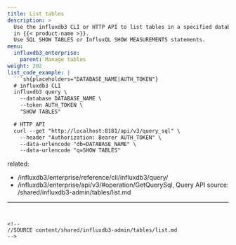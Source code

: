 ```yaml
---
title: List tables
description: >
  Use the influxdb3 CLI or HTTP API to list tables in a specified database
  in {{< product-name >}}.
  Use SQL SHOW TABLES or InfluxQL SHOW MEASUREMENTS statements.
menu:
  influxdb3_enterprise:
    parent: Manage tables
weight: 202
list_code_example: |
  ```sh{placeholders="DATABASE_NAME|AUTH_TOKEN"}
  # influxdb3 CLI
  influxdb3 query \
    --database DATABASE_NAME \
    --token AUTH_TOKEN \
    "SHOW TABLES"

  # HTTP API
  curl --get "http://localhost:8181/api/v3/query_sql" \
    --header "Authorization: Bearer AUTH_TOKEN" \
    --data-urlencode "db=DATABASE_NAME" \
    --data-urlencode "q=SHOW TABLES"
  ```
related:
  - /influxdb3/enterprise/reference/cli/influxdb3/query/
  - /influxdb3/enterprise/api/v3/#operation/GetQuerySql, Query API
source: /shared/influxdb3-admin/tables/list.md
---
```


<!--
//SOURCE content/shared/influxdb3-admin/tables/list.md
-->